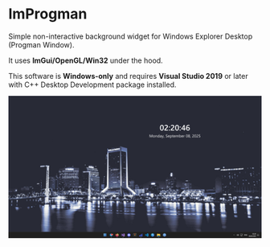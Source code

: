 # ImProgman

Simple non-interactive background widget for Windows Explorer Desktop (Progman Window).

It uses **ImGui/OpenGL/Win32** under the hood.

This software is **Windows-only** and requires **Visual Studio 2019** or later with C++ Desktop Development package installed.


<img src="assets/screenshot.png" alt="screenshot" />